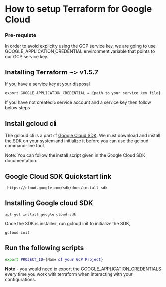 # How to setup Terraform for  Google Cloud 


### Pre-requiste

In order to avoid explicitly using the GCP service key, we are going to use GOOGLE_APPLICATION_CREDENTIAL environment variable that points to our GCP service key.

## Installing Terraform ~> v1.5.7

If you have a service key at your disposal <br/>

   ```
   export GOOGLE_APPLICATION_CREDENTIAL = {path to your service key file}
   ```

If you have not created a service account and a service key then follow below steps

 ## Install gcloud cli

The gcloud cli is a part of [Google Cloud SDK](https://cloud.google.com/sdk/docs). We must download and install the SDK on your system and initialize it before you can use the gcloud command-line tool. 

Note: You can follow the install script given in the Google Cloud SDK documentation.

## Google Cloud SDK Quickstart link
   
   ```
    https://cloud.google.com/sdk/docs/install-sdk
   ```

 ## Installing Google cloud SDK 

   ```
   apt-get install google-cloud-sdk
   ```

 Once the SDK is installed, run gcloud init to initialize the SDK,

   ```
   gcloud init
   ```

  ## Run the following scripts

   ````bash
   export PROJECT_ID={Name of your GCP Project}
   ````

**Note** - you would need to export the GOOGLE_APPLICATION_CREDENTIALS every time you work with terraform when interacting with your configurations.